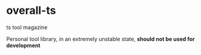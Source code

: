 # overall-ts

ts tool magazine

Personal tool library, in an extremely unstable state, **should not be used for development**